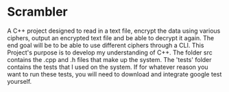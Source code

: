 # Scrambler
A C++ project designed to read in a text file, encrypt the data using various ciphers, output an encrypted text file and be able to decrypt it again.
The end goal will be to be able to use different ciphers through a CLI. This Project's purpose is to develop my understanding of C++.
The folder src contains the .cpp and .h files that make up the system.
The 'tests' folder contains the tests that I used on the system. If for whatever reason you want to run these tests, you will need 
to download and integrate google test yourself.

